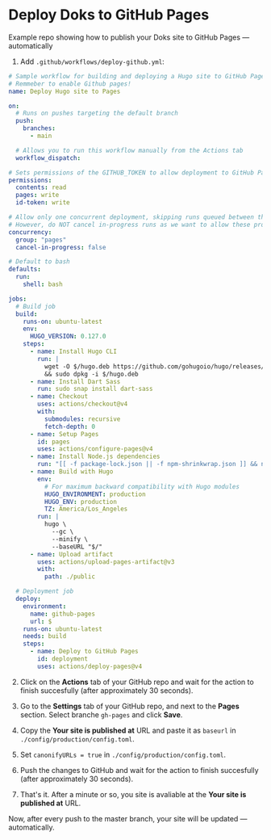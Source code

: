 # Deploy Doks to GitHub Pages

Example repo showing how to publish your Doks site to GitHub Pages — automatically

1. Add `.github/workflows/deploy-github.yml`:

```yml
# Sample workflow for building and deploying a Hugo site to GitHub Pages
# Remmeber to enable Github pages!
name: Deploy Hugo site to Pages

on:
  # Runs on pushes targeting the default branch
  push:
    branches:
      - main

  # Allows you to run this workflow manually from the Actions tab
  workflow_dispatch:

# Sets permissions of the GITHUB_TOKEN to allow deployment to GitHub Pages
permissions:
  contents: read
  pages: write
  id-token: write

# Allow only one concurrent deployment, skipping runs queued between the run in-progress and latest queued.
# However, do NOT cancel in-progress runs as we want to allow these production deployments to complete.
concurrency:
  group: "pages"
  cancel-in-progress: false

# Default to bash
defaults:
  run:
    shell: bash

jobs:
  # Build job
  build:
    runs-on: ubuntu-latest
    env:
      HUGO_VERSION: 0.127.0
    steps:
      - name: Install Hugo CLI
        run: |
          wget -O $/hugo.deb https://github.com/gohugoio/hugo/releases/download/v${HUGO_VERSION}/hugo_extended_${HUGO_VERSION}_linux-amd64.deb \
          && sudo dpkg -i $/hugo.deb          
      - name: Install Dart Sass
        run: sudo snap install dart-sass
      - name: Checkout
        uses: actions/checkout@v4
        with:
          submodules: recursive
          fetch-depth: 0
      - name: Setup Pages
        id: pages
        uses: actions/configure-pages@v4
      - name: Install Node.js dependencies
        run: "[[ -f package-lock.json || -f npm-shrinkwrap.json ]] && npm ci || true"
      - name: Build with Hugo
        env:
          # For maximum backward compatibility with Hugo modules
          HUGO_ENVIRONMENT: production
          HUGO_ENV: production
          TZ: America/Los_Angeles
        run: |
          hugo \
            --gc \
            --minify \
            --baseURL "$/"          
      - name: Upload artifact
        uses: actions/upload-pages-artifact@v3
        with:
          path: ./public

  # Deployment job
  deploy:
    environment:
      name: github-pages
      url: $
    runs-on: ubuntu-latest
    needs: build
    steps:
      - name: Deploy to GitHub Pages
        id: deployment
        uses: actions/deploy-pages@v4
```

2. Click on the __Actions__ tab of your GitHub repo and wait for the action to finish succesfully (after approximately 30 seconds).

3. Go to the __Settings__ tab of your GitHub repo, and next to the __Pages__ section. Select branche `gh-pages` and click __Save__.
4. Copy the __Your site is published at__ URL and paste it as `baseurl` in `./config/production/config.toml`.
5. Set `canonifyURLs = true` in `./config/production/config.toml`.
6. Push the changes to GitHub and wait for the action to finish succesfully (after approximately 30 seconds).
7. That's it. After a minute or so, you site is avaliable at the __Your site is published at__ URL.

Now, after every push to the master branch, your site will be updated — automatically.
